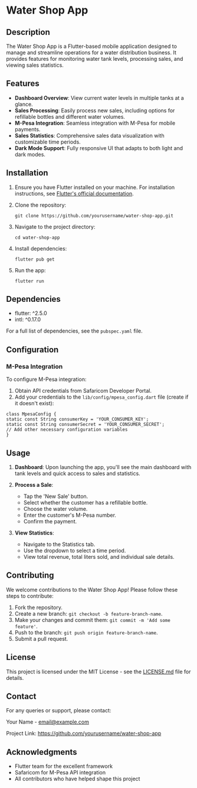 # Water Shop App

## Description

The Water Shop App is a Flutter-based mobile application designed to manage and streamline operations for a water distribution business. It provides features for monitoring water tank levels, processing sales, and viewing sales statistics.

## Features

- **Dashboard Overview**: View current water levels in multiple tanks at a glance.
- **Sales Processing**: Easily process new sales, including options for refillable bottles and different water volumes.
- **M-Pesa Integration**: Seamless integration with M-Pesa for mobile payments.
- **Sales Statistics**: Comprehensive sales data visualization with customizable time periods.
- **Dark Mode Support**: Fully responsive UI that adapts to both light and dark modes.

## Installation

1. Ensure you have Flutter installed on your machine. For installation instructions, see [Flutter's official documentation](https://flutter.dev/docs/get-started/install).

2. Clone the repository:
   ```
   git clone https://github.com/yourusername/water-shop-app.git
   ```

3. Navigate to the project directory:
   ```
   cd water-shop-app
   ```

4. Install dependencies:
   ```
   flutter pub get
   ```

5. Run the app:
   ```
   flutter run
   ```

## Dependencies

- flutter: ^2.5.0
- intl: ^0.17.0

For a full list of dependencies, see the `pubspec.yaml` file.

## Configuration

### M-Pesa Integration

To configure M-Pesa integration:

1. Obtain API credentials from Safaricom Developer Portal.
2. Add your credentials to the `lib/config/mpesa_config.dart` file (create if it doesn't exist):

  ```
class MpesaConfig {
static const String consumerKey = 'YOUR_CONSUMER_KEY';
static const String consumerSecret = 'YOUR_CONSUMER_SECRET';
// Add other necessary configuration variables
}
  ```

## Usage

1. **Dashboard**: Upon launching the app, you'll see the main dashboard with tank levels and quick access to sales and statistics.

2. **Process a Sale**:
   - Tap the 'New Sale' button.
   - Select whether the customer has a refillable bottle.
   - Choose the water volume.
   - Enter the customer's M-Pesa number.
   - Confirm the payment.

3. **View Statistics**:
   - Navigate to the Statistics tab.
   - Use the dropdown to select a time period.
   - View total revenue, total liters sold, and individual sale details.

## Contributing

We welcome contributions to the Water Shop App! Please follow these steps to contribute:

1. Fork the repository.
2. Create a new branch: `git checkout -b feature-branch-name`.
3. Make your changes and commit them: `git commit -m 'Add some feature'`.
4. Push to the branch: `git push origin feature-branch-name`.
5. Submit a pull request.

## License

This project is licensed under the MIT License - see the [LICENSE.md](LICENSE.md) file for details.

## Contact

For any queries or support, please contact:

Your Name - email@example.com

Project Link: https://github.com/yourusername/water-shop-app

## Acknowledgments

- Flutter team for the excellent framework
- Safaricom for M-Pesa API integration
- All contributors who have helped shape this project